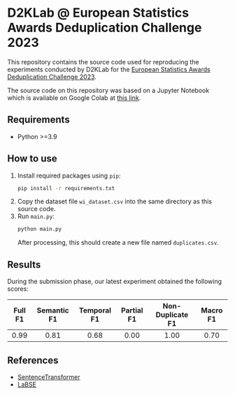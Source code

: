 # D2KLab @ European Statistics Awards Deduplication Challenge 2023

This repository contains the source code used for reproducing the experiments conducted by D2KLab for the [European Statistics Awards Deduplication Challenge 2023](https://statistics-awards.eu/competitions/4#).

The source code on this repository was based on a Jupyter Notebook which is available on Google Colab at [this link](https://colab.research.google.com/drive/1VLIkrP552ZQh6Qk-erVu-OmDU4gtV33k).

## Requirements

* Python >=3.9

## How to use

1. Install required packages using `pip`:
    ```sh
    pip install -r requirements.txt
    ```
1. Copy the dataset file `wi_dataset.csv` into the same directory as this source code.
1. Run `main.py`:
    ```sh
    python main.py
    ```
    After processing, this should create a new file named `duplicates.csv`.

## Results

During the submission phase, our latest experiment obtained the following scores:

| Full F1 | Semantic F1 | Temporal F1 | Partial F1 | Non-Duplicate F1 | Macro F1 |
|:---:|:---:|:---:|:---:|:---:|:---:|
| 0.99 | 0.81 | 0.68 | 0.00 | 1.00 | 0.70 |

## References

* [SentenceTransformer](https://www.sbert.net/index.html)
* [LaBSE](https://huggingface.co/sentence-transformers/LaBSE)